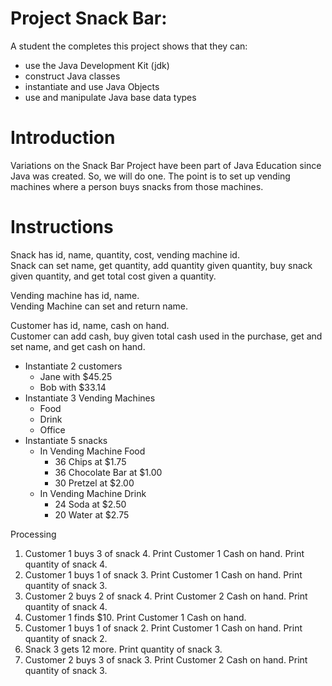 # Project Snack Bar:

A student the completes this project shows that they can:

* use the Java Development Kit (jdk)
* construct Java classes
* instantiate and use Java Objects
* use and manipulate Java base data types

# Introduction

Variations on the Snack Bar Project have been part of Java Education 
since Java was created. So, we will do one. The point is to set up 
vending machines where a person buys snacks from those machines.

# Instructions

Snack has id, name, quantity, cost, vending machine id.\
Snack can set name, get quantity, add quantity given quantity, buy snack given quantity, and get total cost given a quantity.

Vending machine has id, name.\
Vending Machine can set and return name.

Customer has id, name, cash on hand.\
Customer can add cash, buy given total cash used in the purchase, get and set name, and get cash on hand.  

* Instantiate 2 customers
    * Jane with $45.25
    * Bob with $33.14
* Instantiate 3 Vending Machines
    * Food
    * Drink
    * Office
* Instantiate 5 snacks
    * In Vending Machine Food
        * 36 Chips at $1.75
        * 36 Chocolate Bar at $1.00
        * 30 Pretzel at $2.00
    * In Vending Machine Drink
        * 24 Soda at $2.50
        * 20 Water at $2.75
	
Processing

1. Customer 1 buys 3 of snack 4. Print Customer 1 Cash on hand. Print quantity of snack 4.
1. Customer 1 buys 1 of snack 3. Print Customer 1 Cash on hand. Print quantity of snack 3.
1. Customer 2 buys 2 of snack 4. Print Customer 2 Cash on hand. Print quantity of snack 4.
1. Customer 1 finds $10. Print Customer 1 Cash on hand.
1. Customer 1 buys 1 of snack 2. Print Customer 1 Cash on hand. Print quantity of snack 2.
1. Snack 3 gets 12 more. Print quantity of snack 3.
1. Customer 2 buys 3 of snack 3. Print Customer 2 Cash on hand. Print quantity of snack 3.
